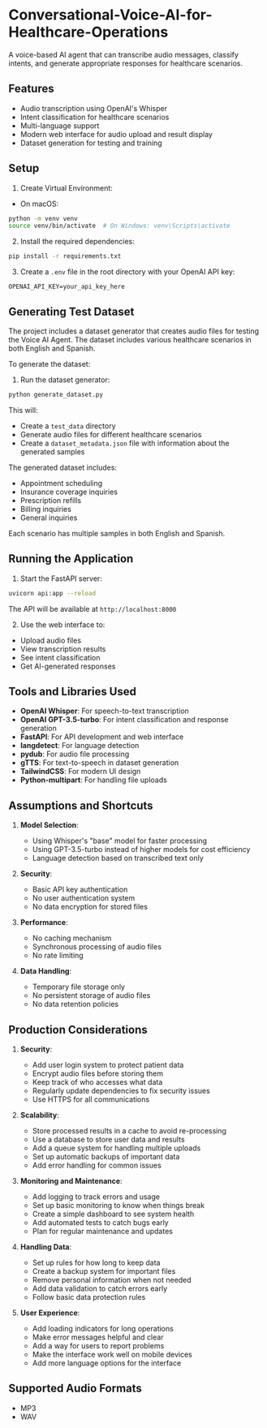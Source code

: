 # Conversational-Voice-AI-for-Healthcare-Operations


A voice-based AI agent that can transcribe audio messages, classify intents, and generate appropriate responses for healthcare scenarios.

## Features

- Audio transcription using OpenAI's Whisper
- Intent classification for healthcare scenarios
- Multi-language support
- Modern web interface for audio upload and result display
- Dataset generation for testing and training

## Setup

1. Create Virtual Environment:
- On macOS:
```bash
python -m venv venv
source venv/bin/activate  # On Windows: venv\Scripts\activate
```

2. Install the required dependencies:
```bash
pip install -r requirements.txt
```

3. Create a `.env` file in the root directory with your OpenAI API key:
```
OPENAI_API_KEY=your_api_key_here
```

## Generating Test Dataset

The project includes a dataset generator that creates audio files for testing the Voice AI Agent. The dataset includes various healthcare scenarios in both English and Spanish.

To generate the dataset:

1. Run the dataset generator:
```bash
python generate_dataset.py
```

This will:
- Create a `test_data` directory
- Generate audio files for different healthcare scenarios
- Create a `dataset_metadata.json` file with information about the generated samples

The generated dataset includes:
- Appointment scheduling
- Insurance coverage inquiries
- Prescription refills
- Billing inquiries
- General inquiries

Each scenario has multiple samples in both English and Spanish.

## Running the Application

1. Start the FastAPI server:
```bash
uvicorn api:app --reload
```

The API will be available at `http://localhost:8000`

2. Use the web interface to:
- Upload audio files
- View transcription results
- See intent classification
- Get AI-generated responses

## Tools and Libraries Used

- **OpenAI Whisper**: For speech-to-text transcription
- **OpenAI GPT-3.5-turbo**: For intent classification and response generation
- **FastAPI**: For API development and web interface
- **langdetect**: For language detection
- **pydub**: For audio file processing
- **gTTS**: For text-to-speech in dataset generation
- **TailwindCSS**: For modern UI design
- **Python-multipart**: For handling file uploads

## Assumptions and Shortcuts

1. **Model Selection**:
   - Using Whisper's "base" model for faster processing
   - Using GPT-3.5-turbo instead of higher models for cost efficiency
   - Language detection based on transcribed text only

2. **Security**:
   - Basic API key authentication
   - No user authentication system
   - No data encryption for stored files

3. **Performance**:
   - No caching mechanism
   - Synchronous processing of audio files
   - No rate limiting

4. **Data Handling**:
   - Temporary file storage only
   - No persistent storage of audio files
   - No data retention policies

## Production Considerations

1. **Security**:
   - Add user login system to protect patient data
   - Encrypt audio files before storing them
   - Keep track of who accesses what data
   - Regularly update dependencies to fix security issues
   - Use HTTPS for all communications

2. **Scalability**:
   - Store processed results in a cache to avoid re-processing
   - Use a database to store user data and results
   - Add a queue system for handling multiple uploads
   - Set up automatic backups of important data
   - Add error handling for common issues

3. **Monitoring and Maintenance**:
   - Add logging to track errors and usage
   - Set up basic monitoring to know when things break
   - Create a simple dashboard to see system health
   - Add automated tests to catch bugs early
   - Plan for regular maintenance and updates

4. **Handling Data**:
   - Set up rules for how long to keep data
   - Create a backup system for important files
   - Remove personal information when not needed
   - Add data validation to catch errors early
   - Follow basic data protection rules

5. **User Experience**:
   - Add loading indicators for long operations
   - Make error messages helpful and clear
   - Add a way for users to report problems
   - Make the interface work well on mobile devices
   - Add more language options for the interface

## Supported Audio Formats
- MP3
- WAV
